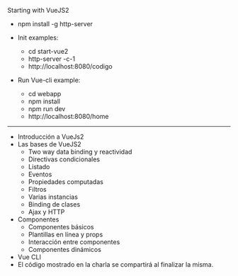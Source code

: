 Starting with VueJS2

- npm install -g http-server

- Init examples: 
    - cd start-vue2
    - http-server -c-1
    - http://localhost:8080/codigo
    
- Run Vue-cli example: 
    - cd webapp
    - npm install
    - npm run dev
    - http://localhost:8080/home

---------------------------------------------------
- Introducción a VueJs2
- Las bases de VueJS2
    -	Two way data binding y reactividad
    -	Directivas condicionales
    -	Listado
    -	Eventos
    -	Propiedades computadas
    -	Filtros
    -	Varias instancias
    -	Binding de clases
    -	Ajax y HTTP
- Componentes
    -	Componentes básicos
    -	Plantillas en línea y props
    -	Interacción entre componentes
    -	Componentes dinámicos
- Vue CLI
- El código mostrado en la charla se compartirá al finalizar la misma.
